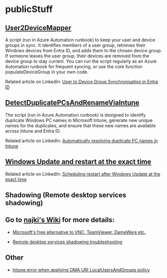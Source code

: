 # publicStuff

## [User2DeviceMapper](https://github.com/najki78/publicStuff/blob/main/Azure%20Automation%20Runbooks/User2DeviceMapper.ps1)
A script (run in Azure Automation runbook) to keep your user and device groups in sync. It identifies members of a user group, retrieves their Windows devices from Entra ID, and adds them to the chosen device group.
If someone leaves the user group, their devices are removed from the device group to stay current.
You can run the script regularly as an Azure Automation runbook for frequent syncing, or use the core function populateDeviceGroup in your own code.

Related article on LinkedIn: [User to Device Group Synchronisation in Entra ID](https://www.linkedin.com/pulse/user-device-group-synchronisation-entra-id-%25C4%25BEubo%25C5%25A1-nikol%25C3%25ADni-4yane/)


## [DetectDuplicatePCsAndRenameViaIntune](https://github.com/najki78/publicStuff/blob/main/Azure%20Automation%20Runbooks/DetectDuplicatePCsAndRenameViaIntune.ps1)
The script (run in Azure Automation runbook) is designed to identify duplicate Windows PC names in Microsoft Intune, generate new unique names for the duplicates, and ensure that these new names are available across Intune and Entra ID.

Related article on LinkedIn: [Automatically resolving duplicate PC names in Intune](https://www.linkedin.com/pulse/automatically-resolving-duplicate-pc-names-intune-%25C4%25BEubo%25C5%25A1-nikol%25C3%25ADni-e26me)


## [Windows Update and restart at the exact time](https://github.com/najki78/publicStuff/tree/main/Windows%20Update%20and%20restart%20at%20the%20exact%20time)

Related article on LinkedIn: [Scheduling restart after Windows Update at the exact time](https://www.linkedin.com/pulse/scheduling-restart-after-windows-update-exact-time-%25C4%25BEubo%25C5%25A1-nikol%25C3%25ADni-pptbe/?trackingId=1BQ1G%2B%2F8S9C8rENcdJokQg%3D%3D)

## Shadowing (Remote desktop services shadowing)

## Go to [najki's Wiki](https://github.com/najki78/publicStuff/wiki) for more details:

* [Microsoft's free alternative to VNC, TeamViewer, DameWare etc.](https://github.com/najki78/publicStuff/wiki/Remote-desktop-shadowing-is-Microsoft's-free-alternative-to-VNC,-TeamViewer,-DameWare-etc.-(well,-sort-of-and-only-sometimes))

* [Remote desktop services shadowing troubleshooting](https://github.com/najki78/publicStuff/wiki/Remote-desktop-shadowing-troubleshooting)

## Other

* [Intune error when applying OMA URI LocalUsersAndGroups policy](https://github.com/najki78/publicStuff/wiki/Intune-error-when-applying-OMA-URI-LocalUsersAndGroups-policy)
